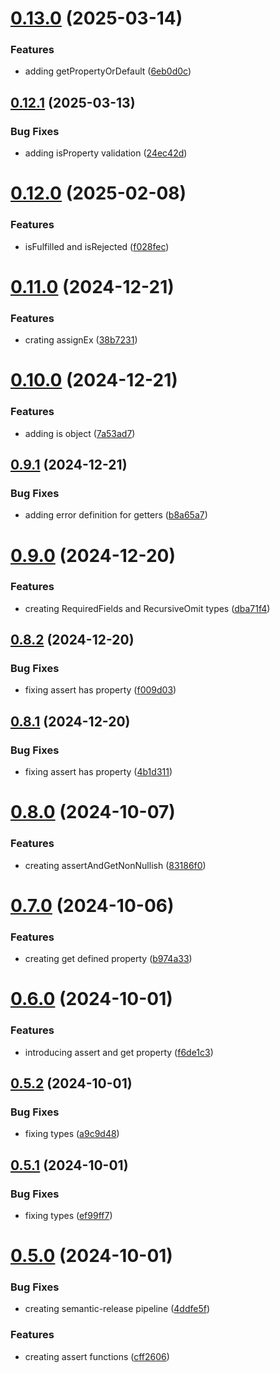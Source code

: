 # [0.13.0](https://github.com/codibre/is-this-a-pigeon/compare/v0.12.1...v0.13.0) (2025-03-14)


### Features

* adding getPropertyOrDefault ([6eb0d0c](https://github.com/codibre/is-this-a-pigeon/commit/6eb0d0c8a8dd992ce4b3d7fca584dee8fbe7ef75))

## [0.12.1](https://github.com/codibre/is-this-a-pigeon/compare/v0.12.0...v0.12.1) (2025-03-13)


### Bug Fixes

* adding isProperty validation ([24ec42d](https://github.com/codibre/is-this-a-pigeon/commit/24ec42da5beea314603db4b562ad61a2489b0082))

# [0.12.0](https://github.com/codibre/is-this-a-pigeon/compare/v0.11.0...v0.12.0) (2025-02-08)


### Features

* isFulfilled and isRejected ([f028fec](https://github.com/codibre/is-this-a-pigeon/commit/f028fec259c70b24bcbec6327b80ec826bdef3c4))

# [0.11.0](https://github.com/codibre/is-this-a-pigeon/compare/v0.10.0...v0.11.0) (2024-12-21)


### Features

* crating assignEx ([38b7231](https://github.com/codibre/is-this-a-pigeon/commit/38b7231a94a3d1803ea3ca7cad9c4578df8b9348))

# [0.10.0](https://github.com/codibre/is-this-a-pigeon/compare/v0.9.1...v0.10.0) (2024-12-21)


### Features

* adding is object ([7a53ad7](https://github.com/codibre/is-this-a-pigeon/commit/7a53ad78a26518667c53effcbcd75601b5d0ce93))

## [0.9.1](https://github.com/codibre/is-this-a-pigeon/compare/v0.9.0...v0.9.1) (2024-12-21)


### Bug Fixes

* adding error definition for getters ([b8a65a7](https://github.com/codibre/is-this-a-pigeon/commit/b8a65a714eedf1580d7a56cce1f071168c61ec1a))

# [0.9.0](https://github.com/codibre/is-this-a-pigeon/compare/v0.8.2...v0.9.0) (2024-12-20)


### Features

* creating RequiredFields and RecursiveOmit types ([dba71f4](https://github.com/codibre/is-this-a-pigeon/commit/dba71f4fa0d0cc918edf80f98085c31449acf9c9))

## [0.8.2](https://github.com/codibre/is-this-a-pigeon/compare/v0.8.1...v0.8.2) (2024-12-20)


### Bug Fixes

* fixing assert has property ([f009d03](https://github.com/codibre/is-this-a-pigeon/commit/f009d0326b3367638db3bfb79b7108763d47119c))

## [0.8.1](https://github.com/codibre/is-this-a-pigeon/compare/v0.8.0...v0.8.1) (2024-12-20)


### Bug Fixes

* fixing assert has property ([4b1d311](https://github.com/codibre/is-this-a-pigeon/commit/4b1d31163c5dd8158a9bb1712679ff74ec632e46))

# [0.8.0](https://github.com/codibre/is-this-a-pigeon/compare/v0.7.0...v0.8.0) (2024-10-07)


### Features

* creating assertAndGetNonNullish ([83186f0](https://github.com/codibre/is-this-a-pigeon/commit/83186f04fba57c0d48b0986b59199bbf3099aae7))

# [0.7.0](https://github.com/codibre/is-this-a-pigeon/compare/v0.6.0...v0.7.0) (2024-10-06)


### Features

* creating get defined property ([b974a33](https://github.com/codibre/is-this-a-pigeon/commit/b974a339886f299e8172c9079e02c93d9d317dc4))

# [0.6.0](https://github.com/codibre/is-this-a-pigeon/compare/v0.5.2...v0.6.0) (2024-10-01)


### Features

* introducing assert and get property ([f6de1c3](https://github.com/codibre/is-this-a-pigeon/commit/f6de1c344fb451258ce6c97e1cca5afb1c5e48b5))

## [0.5.2](https://github.com/codibre/is-this-a-pigeon/compare/v0.5.1...v0.5.2) (2024-10-01)


### Bug Fixes

* fixing types ([a9c9d48](https://github.com/codibre/is-this-a-pigeon/commit/a9c9d48efc1f7655c5e0cee12f4d73b76550d480))

## [0.5.1](https://github.com/codibre/is-this-a-pigeon/compare/v0.5.0...v0.5.1) (2024-10-01)


### Bug Fixes

* fixing types ([ef99ff7](https://github.com/codibre/is-this-a-pigeon/commit/ef99ff712d1f63db4ec116d21d2e18733685a5bd))

# [0.5.0](https://github.com/codibre/is-this-a-pigeon/compare/v0.4.1...v0.5.0) (2024-10-01)


### Bug Fixes

* creating semantic-release pipeline ([4ddfe5f](https://github.com/codibre/is-this-a-pigeon/commit/4ddfe5f8655c5e0f3efe4f9fba4be2b8f695b8cb))


### Features

* creating assert functions ([cff2606](https://github.com/codibre/is-this-a-pigeon/commit/cff2606a96470ead723d72a8c9cae624d8c3b7ee))
